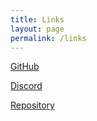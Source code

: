 ```yaml
---
title: Links
layout: page
permalink: /links
---
```


[GitHub][URL_1]

[Discord][URL_1]

[Repository][URL_3]




[URL_1]: https://github.com/TBR-Development
[URL_2]: https;//dsc.gg/tbr-development
[URL_3]: https://github.com/tbr-development/Kustom
